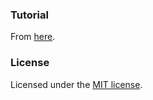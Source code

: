### Tutorial

From [here](https://www.itsolutionstuff.com/post/laravel-12-send-email-via-notification-exampleexample.html).

### License

Licensed under the [MIT license](https://opensource.org/licenses/MIT).
